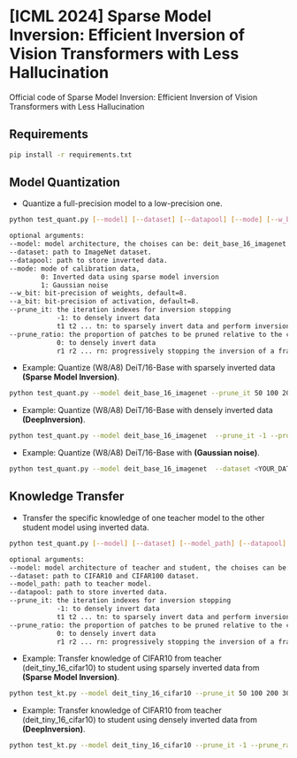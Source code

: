 

# [ICML 2024] Sparse Model Inversion: Efficient Inversion of Vision Transformers with Less Hallucination

Official code of Sparse Model Inversion: Efficient Inversion of Vision Transformers with Less Hallucination

## Requirements
  
```bash
pip install -r requirements.txt
```

## Model Quantization

- Quantize a full-precision model to a low-precision one.
```bash
python test_quant.py [--model] [--dataset] [--datapool] [--mode] [--w_bit] [--a_bit] [--prune_it] [--prune_ratio]

optional arguments:
--model: model architecture, the choises can be: deit_base_16_imagenet and deit_tiny_16_imagenet.
--dataset: path to ImageNet dataset.
--datapool: path to store inverted data.
--mode: mode of calibration data,
        0: Inverted data using sparse model inversion
        1: Gaussian noise
--w_bit: bit-precision of weights, default=8.
--a_bit: bit-precision of activation, default=8.
--prune_it: the iteration indexes for inversion stopping
            -1: to densely invert data
            t1 t2 ... tn: to sparsely invert data and perform inversion stopping at t1, t2, ..., tn
--prune_ratio: the proportion of patches to be pruned relative to the current remaining patches
            0: to densely invert data
            r1 r2 ... rn: progressively stopping the inversion of a fraction (r1, r2, ..., rn)$$ of patches at iterations (t1, t2, ..., tn), respectively
```

- Example: Quantize (W8/A8) DeiT/16-Base with sparsely inverted data **(Sparse Model Inversion)**.

```bash
python test_quant.py --model deit_base_16_imagenet --prune_it 50 100 200 300 --prune_ratio 0.3 0.3 0.3 0.3 --dataset <YOUR_DATA_DIR> --datapool <YOUR_DATAPOOL_DIR> --mode 0 --w_bit 8 --a_bit 8
```

- Example: Quantize (W8/A8) DeiT/16-Base with densely inverted data **(DeepInversion)**.

```bash
python test_quant.py --model deit_base_16_imagenet  --prune_it -1 --prune_ratio 0 --dataset <YOUR_DATA_DIR> --datapool <YOUR_DATAPOOL_DIR> --mode 0 --w_bit 8 --a_bit 8
```

- Example: Quantize (W8/A8) DeiT/16-Base with **(Gaussian noise)**.

```bash
python test_quant.py --model deit_base_16_imagenet  --dataset <YOUR_DATA_DIR> --mode 1
```
## Knowledge Transfer
- Transfer the specific knowledge of one teacher model to the other student model using inverted data.
```bash
python test_quant.py [--model] [--dataset] [--model_path] [--datapool] [--prune_it] [--prune_ratio]

optional arguments:
--model: model architecture of teacher and student, the choises can be: deit_tiny_16_cifar10/deit_base_16_cifar10/deit_tiny_16_cifar100/deit_base_16_cifar100.
--dataset: path to CIFAR10 and CIFAR100 dataset.
--model_path: path to teacher model.
--datapool: path to store inverted data.
--prune_it: the iteration indexes for inversion stopping
            -1: to densely invert data
            t1 t2 ... tn: to sparsely invert data and perform inversion stopping at t1, t2, ..., tn
--prune_ratio: the proportion of patches to be pruned relative to the current remaining patches
            0: to densely invert data
            r1 r2 ... rn: progressively stopping the inversion of a fraction (r1, r2, ..., rn)$$ of patches at iterations (t1, t2, ..., tn), respectively
```

- Example: Transfer knowledge of CIFAR10 from teacher (deit_tiny_16_cifar10) to student using sparsely inverted data from **(Sparse Model Inversion)**.

```bash
python test_kt.py --model deit_tiny_16_cifar10 --prune_it 50 100 200 300 --prune_ratio 0.3 0.3 0.3 0.3 --dataset <YOUR_DATA_DIR> --model_path <YOUR_TEACHER_DIR> --datapool <YOUR_DATAPOOL_DIR>
```

- Example: Transfer knowledge of CIFAR10 from teacher (deit_tiny_16_cifar10) to student using densely inverted data from **(DeepInversion)**.

```bash
python test_kt.py --model deit_tiny_16_cifar10 --prune_it -1 --prune_ratio 0 --dataset <YOUR_DATA_DIR> --model_path <YOUR_TEACHER_DIR> --datapool <YOUR_DATAPOOL_DIR>
```